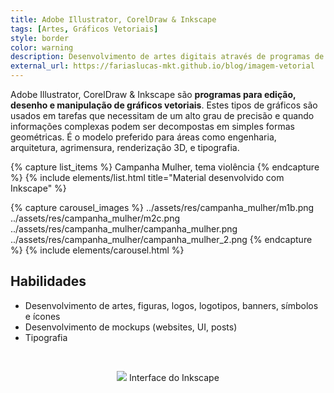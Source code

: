 ```yaml
---
title: Adobe Illustrator, CorelDraw & Inkscape
tags: [Artes, Gráficos Vetoriais]
style: border
color: warning
description: Desenvolvimento de artes digitais através de programas de gráficos vetoriais.
external_url: https://fariaslucas-mkt.github.io/blog/imagem-vetorial
---
```


Adobe Illustrator, CorelDraw & Inkscape são **programas para edição, desenho e manipulação de gráficos vetoriais**. Estes tipos de gráficos são usados em tarefas que necessitam de um alto grau de precisão e quando informações complexas podem ser decompostas em simples formas geométricas. É o modelo preferido para áreas como engenharia, arquitetura, agrimensura, renderização 3D, e tipografia.

{% capture list_items %}
Campanha Mulher, tema violência
{% endcapture %}
{% include elements/list.html title="Material desenvolvido com Inkscape" %}

{% capture carousel_images %}
../assets/res/campanha_mulher/m1b.png
../assets/res/campanha_mulher/m2c.png
../assets/res/campanha_mulher/campanha_mulher.png
../assets/res/campanha_mulher/campanha_mulher_2.png
{% endcapture %}
{% include elements/carousel.html %}


## Habilidades

* Desenvolvimento de artes, figuras, logos, logotipos, banners, símbolos e ícones
* Desenvolvimento de mockups (websites, UI, posts)
* Tipografia

<br>

<p align="center">
<img src="https://upload.wikimedia.org/wikipedia/commons/thumb/e/ee/Inkscape_1.1_screenshot.png/1024px-Inkscape_1.1_screenshot.png">
Interface do Inkscape
</p>

